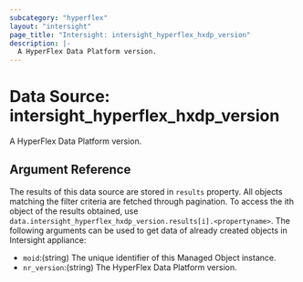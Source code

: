```yaml
---
subcategory: "hyperflex"
layout: "intersight"
page_title: "Intersight: intersight_hyperflex_hxdp_version"
description: |-
  A HyperFlex Data Platform version.
---
```


# Data Source: intersight_hyperflex_hxdp_version
A HyperFlex Data Platform version.
## Argument Reference
The results of this data source are stored in `results` property.
All objects matching the filter criteria are fetched through pagination.
To access the ith object of the results obtained, use `data.intersight_hyperflex_hxdp_version.results[i].<propertyname>`.
The following arguments can be used to get data of already created objects in Intersight appliance:
* `moid`:(string) The unique identifier of this Managed Object instance. 
* `nr_version`:(string) The HyperFlex Data Platform version. 
 
